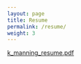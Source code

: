 ```yaml
---
layout: page
title: Resume
permalink: /resume/
weight: 3
---
```


[k_manning_resume.pdf](http://kayla-manning.github.io/_resume/k_manning_resume.pdf)